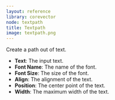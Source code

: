 ```yaml
---
layout: reference
library: corevector
node: textpath
title: Textpath
image: textpath.png
---
```

Create a path out of text.

* **Text**: The input text.
* **Font Name**: The name of the font.
* **Font Size**: The size of the font.
* **Align**: The alignment of the text.
* **Position**: The center point of the text.
* **Width**: The maximum width of the text.
